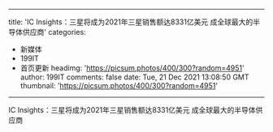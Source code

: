 
---
title: 'IC Insights：三星将成为2021年三星销售额达8331亿美元 成全球最大的半导体供应商'
categories: 
 - 新媒体
 - 199IT
 - 首页更新
headimg: 'https://picsum.photos/400/300?random=4951'
author: 199IT
comments: false
date: Tue, 21 Dec 2021 13:08:50 GMT
thumbnail: 'https://picsum.photos/400/300?random=4951'
---

<div>   
IC Insights：三星将成为2021年三星销售额达8331亿美元 成全球最大的半导体供应商  
</div>
            
